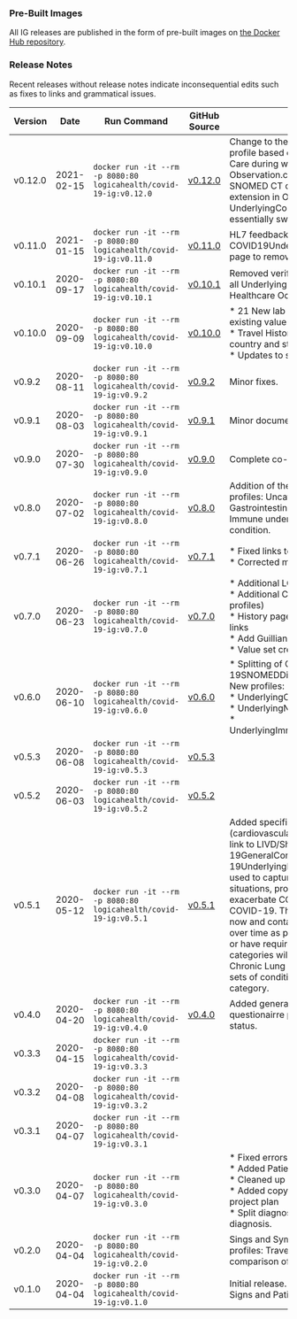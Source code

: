 
### Pre-Built Images
All IG releases are published in the form of pre-built images on [the Docker Hub repository](https://hub.docker.com/r/logicahealth/covid-19-ig).

### Release Notes
Recent releases without release notes indicate inconsequential edits such as fixes to links and grammatical issues.

| Version 	| Date 	| Run Command 	| GitHub Source 	| Notes 	|
|-	|-	|-	|-	|-	|
| v0.12.0	| 2021-02-15	| `docker run -it --rm -p 8080:80 logicahealth/covid-19-ig:v0.12.0` 	| [v0.12.0](https://github.com/logicahealth/covid-19/tree/v0.12.0)	| Change to the COVID19UnderlyingConditionObservation profile based on conversations we had with HL7 Patient Care during working group meetings. Observation.component.code is now the specific SNOMED CT code for the underlying condition and the extension in Observation.component is now UnderlyingConditionCategory (was conditionCode). We essentially swapped the two. |
| v0.11.0	| 2021-01-15	| `docker run -it --rm -p 8080:80 logicahealth/covid-19-ig:v0.11.0` 	| [v0.11.0](https://github.com/logicahealth/covid-19/tree/v0.11.0)	| HL7 feedback integration; Adding lab profiles, COVID19UnderlyingConditionObs.fsh and updating index page to remove references to Logica discussion forum. |
| v0.10.1	| 2020-09-17	| `docker run -it --rm -p 8080:80 logicahealth/covid-19-ig:v0.10.1` 	| [v0.10.1](https://github.com/logicahealth/covid-19/tree/v0.10.1)	| Removed verificationStatus (set cardinality to 0..0) from all Underlying Condition profiles and put back the Healthcare Occupation value set. |
| v0.10.0	| 2020-09-09	| `docker run -it --rm -p 8080:80 logicahealth/covid-19-ig:v0.10.0` 	| [v0.10.0](https://github.com/logicahealth/covid-19/tree/v0.10.0)	| * 21 New lab profiles, 2 New value sets, and updates to 7 existing value sets<br> * Travel History is now using ISO 3166 codes for both country and state/province.<br> * Updates to several underlying condition value sets. |
| v0.9.2	| 2020-08-11	| `docker run -it --rm -p 8080:80 logicahealth/covid-19-ig:v0.9.2` 	| [v0.9.2](https://github.com/logicahealth/covid-19/tree/v0.9.2)	| Minor fixes. |
| v0.9.1	| 2020-08-03	| `docker run -it --rm -p 8080:80 logicahealth/covid-19-ig:v0.9.1` 	| [v0.9.1](https://github.com/logicahealth/covid-19/tree/v0.9.1)	| Minor documentation fixes. |
| v0.9.0	| 2020-07-30	| `docker run -it --rm -p 8080:80 logicahealth/covid-19-ig:v0.9.0` 	| [v0.9.0](https://github.com/logicahealth/covid-19/tree/v0.9.0)	| Complete co-morbidity value sets. |
| v0.8.0	| 2020-07-02	| `docker run -it --rm -p 8080:80 logicahealth/covid-19-ig:v0.8.0` 	| [v0.8.0](https://github.com/logicahealth/covid-19/tree/v0.8.0)	| Addition of the final four specific underlying condition profiles: Uncategorized underlying condition, Gastrointestinal and Hepatic underlying condition, Immune underlying condition, and Renal underlying condition. |
| v0.7.1	| 2020-06-26	| `docker run -it --rm -p 8080:80 logicahealth/covid-19-ig:v0.7.1` 	| [v0.7.1](https://github.com/logicahealth/covid-19/tree/v0.7.1)	| * Fixed links to lab profile on the "Lab Profiles" page. <br> * Corrected minor typos. |
| v0.7.0	| 2020-06-23	| `docker run -it --rm -p 8080:80 logicahealth/covid-19-ig:v0.7.0` 	| [v0.7.0](https://github.com/logicahealth/covid-19/tree/v0.7.0)	| * Additional LOINC Codes for 18 lab tests<br> * Additional Co-Morbidities (3 - 4 of the remaining profiles)<br> * History page workaround/fix with historical release links<br> * Add Guillian Barre syndrome "actual"<br> * Value set creation - 10 total |
| v0.6.0	| 2020-06-10	| `docker run -it --rm -p 8080:80 logicahealth/covid-19-ig:v0.6.0` 	| [v0.6.0](https://github.com/logicahealth/covid-19/tree/v0.6.0)	| * Splitting of COVID-19Daignosis into COVID-19SNOMEDDiagnosis and COVID-19ICD10Diagnosis<br> New profiles:<br> * UnderlyingCardiovascularMedicalConditionPresent<br> * UnderlyingNeuroligicMedicalConditionPresent<br> * UnderlyingImmunocompromisedMedicalConditionPresent|
| v0.5.3	| 2020-06-08	| `docker run -it --rm -p 8080:80 logicahealth/covid-19-ig:v0.5.3` 	| [v0.5.3](https://github.com/logicahealth/covid-19/tree/v0.5.3)	|  	|
| v0.5.2	| 2020-06-03	| `docker run -it --rm -p 8080:80 logicahealth/covid-19-ig:v0.5.2` 	| [v0.5.2](https://github.com/logicahealth/covid-19/tree/v0.5.2)	|  	|
| v0.5.1	| 2020-05-12	| `docker run -it --rm -p 8080:80 logicahealth/covid-19-ig:v0.5.1` 	| [v0.5.1](https://github.com/logicahealth/covid-19/tree/v0.5.1)	| Added specific underlying condition profiles (cardiovascular, neurologic, and immunocompromised), link to LIVD/Shield work. Replaces the COVID-19GeneralComorbidityVS with COVID-19UnderlyingMedicalConditionVS. These profiles are used to capture the existence or absence of conditions, situations, procedures, or other issues that could exacerbate COVID-19 or that could be exacerbated by COVID-19.  The value set for this is somewhat short for now and contains many general categories.  It will change over time as people and organizations make suggestions or have requirements.  Specific profiles for comorbid categories will also be created, such as "COVID-19 Chronic Lung Diesase Comorbidities", and will have value sets of conditions specific to and members of the general category. 	|
| v0.4.0	| 2020-04-20 	| `docker run -it --rm -p 8080:80 logicahealth/covid-19-ig:v0.4.0` 	| [v0.4.0](https://github.com/logicahealth/covid-19/tree/v0.4.0)	| Added general comorbidities, more lab profiles, example questionairre profile, smoking status, and pregnancy status. |
| v0.3.3	| 2020-04-15	| `docker run -it --rm -p 8080:80 logicahealth/covid-19-ig:v0.3.3` 	|  	|  	|
| v0.3.2	| 2020-04-08	| `docker run -it --rm -p 8080:80 logicahealth/covid-19-ig:v0.3.2` 	|  	|  	|
| v0.3.1	| 2020-04-07	| `docker run -it --rm -p 8080:80 logicahealth/covid-19-ig:v0.3.1` 	|  	|  	|
| v0.3.0	| 2020-04-07	| `docker run -it --rm -p 8080:80 logicahealth/covid-19-ig:v0.3.0` 	|  	| * Fixed errors in COVID-19DiagnosisVS value set<br> * Added Patient/LOINC crosswalk<br> * Cleaned up look of lab profiles page<br> * Added copyright language requested by HL7 per joint project plan<br> * Split diagnosis into SNOMED diagnosis and ICD10 diagnosis. |
| v0.2.0	| 2020-04-04	| `docker run -it --rm -p 8080:80 logicahealth/covid-19-ig:v0.2.0` 	|	| Sings and Symtpoms, COVID Diagnosis proifles, exposure profiles: Travel History, Exposure info. Added a comparison of this IG to the CDC's eICR IG.   |
| v0.1.0	| 2020-04-04	| `docker run -it --rm -p 8080:80 logicahealth/covid-19-ig:v0.1.0` 	|	| Initial release. First set of lab profiles, references to Vital Signs and Patient profiles in other IG's. |


